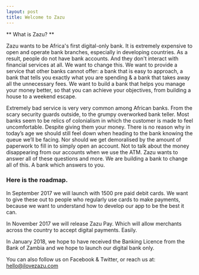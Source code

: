 ```yaml
---
layout: post
title: Welcome to Zazu
---
```


** What is Zazu? **

Zazu wants to be Africa's first digital-only bank. It is extremely expensive to open and operate bank branches, especially in developing countries. As a result, people do not have bank accounts. And they don't interact with financial services at all. We want to change this. We want to provide a service that other banks cannot offer: a bank that is easy to approach, a bank that tells you exactly what you are spending & a bank that takes away all the unnecessary fees. We want to build a bank that helps you manage your money better, so that you can achieve your objectives, from building a house to a weekend escape. 

Extremely bad service is very very common among African banks. From the scary security guards outside, to the grumpy overworked bank teller. Most banks seem to be relics of colonialism in which the customer is made to feel uncomfortable. Despite giving them your money. There is no reason why in today’s age we should still feel down when heading to the bank knowing the queue we’ll be facing. Nor should we get demoralised by the amount of paperwork to fill in to simply open an account. Not to talk about the money disappearing from our accounts when we use the ATM. Zazu wants to answer all of these questions and more.  We are building a bank to change all of this. A bank which answers to you. 

### Here is the roadmap. 

In September 2017 we will launch with 1500 pre paid debit cards. We want to give these out to people who regularly use cards to make payments, because we want to understand how to develop our app to be the best it can. 

In November 2017 we will release Zazu Pay. Which will allow merchants across the country to accept digital payments. Easily. 

In January 2018, we hope to have received the Banking Licence from the Bank of Zambia and we hope to launch our digital bank only. 

You can also follow us on Facebook & Twitter, or reach us at: hello@ilovezazu.com
 
